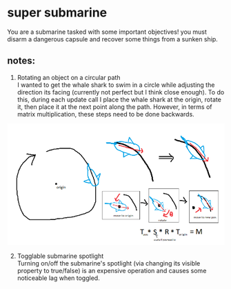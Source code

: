# super submarine    
    
You are a submarine tasked with some important objectives! you must disarm a dangerous capsule and recover some things from a sunken ship.   
       
## notes:    
    
1. Rotating an object on a circular path    
I wanted to get the whale shark to swim in a circle while adjusting the direction its facing (currently not perfect but I think close enough).
To do this, during each update call I place the whale shark at the origin, rotate it, then place it at the next point along the path.
However, in terms of matrix multiplication, these steps need to be done backwards.    
        
![whale shark motion diagram](pictures/whalesharkmotion.png)
    
2. Togglable submarine spotlight    
Turning on/off the submarine's spotlight (via changing its visible property to true/false) is an expensive operation and causes some noticeable lag when toggled.